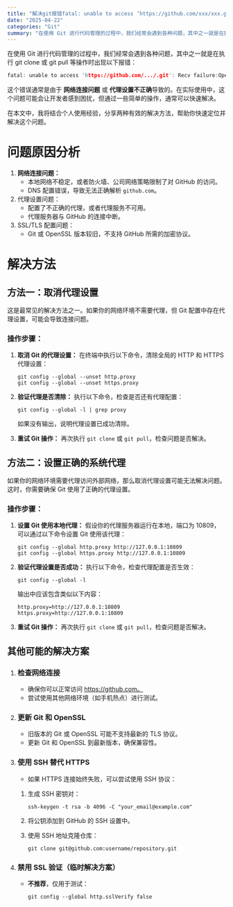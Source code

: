 ```yaml
---
title: "解决git报错fatal: unable to access ‘https://github.com/xxx/xxx.git/‘: OpenSSL SSL_read: Connection"
date: "2025-04-22"
categories: "Git"
summary: "在使用 Git 进行代码管理的过程中，我们经常会遇到各种问题，其中之一就是在执行 git clone 或 git pull 等操作时出现以下报错："
---
```




在使用 Git 进行代码管理的过程中，我们经常会遇到各种问题，其中之一就是在执行 git clone 或 git pull 等操作时出现以下报错：

```c
fatal: unable to access 'https://github.com/.../.git': Recv failure:OpenSSL SSL_read: Connection
```
这个错误通常是由于 **网络连接问题** 或 **代理设置不正确**导致的。在实际使用中，这个问题可能会让开发者感到困扰，但通过一些简单的操作，通常可以快速解决。

在本文中，我将结合个人使用经验，分享两种有效的解决方法，帮助你快速定位并解决这个问题。

# 问题原因分析
 1. **网络连接问题：**
	- 本地网络不稳定，或者防火墙、公司网络策略限制了对 GitHub 的访问。
	- DNS 配置错误，导致无法正确解析 `github.com`。
2. 代理设置问题：
	- 配置了不正确的代理，或者代理服务不可用。
	- 代理服务器与 GitHub 的连接中断。
3. SSL/TLS 配置问题：
	- Git 或 OpenSSL 版本较旧，不支持 GitHub 所需的加密协议。

# 解决方法
## 方法一：取消代理设置
这是最常见的解决方法之一。如果你的网络环境不需要代理，但 Git 配置中存在代理设置，可能会导致连接问题。

### 操作步骤：
1. **取消 Git 的代理设置：**
	在终端中执行以下命令，清除全局的 HTTP 和 HTTPS 代理设置：

	```
	git config --global --unset http.proxy
	git config --global --unset https.proxy
	```

2. **验证代理是否清除：**
	执行以下命令，检查是否还有代理配置：
	```
	git config --global -l | grep proxy
	```
	如果没有输出，说明代理设置已成功清除。

3. **重试 Git 操作：**
再次执行 `git clone` 或 `git pull`，检查问题是否解决。

## 方法二：设置正确的系统代理
如果你的网络环境需要代理访问外部网络，那么取消代理设置可能无法解决问题。这时，你需要确保 Git 使用了正确的代理设置。

### 操作步骤：
1. **设置 Git 使用本地代理：**
	假设你的代理服务器运行在本地，端口为 10809，可以通过以下命令设置 Git 使用该代理：
	```
	git config --global http.proxy http://127.0.0.1:10809
	git config --global https.proxy http://127.0.0.1:10809
	```

2. **验证代理设置是否成功：**
	执行以下命令，检查代理配置是否生效：
	```
	git config --global -l
	```
	
	输出中应该包含类似以下内容：

	```
	http.proxy=http://127.0.0.1:10809
	https.proxy=http://127.0.0.1:10809
	```

3. **重试 Git 操作：**
	再次执行 `git clone` 或 `git pull`，检查问题是否解决。
## 其他可能的解决方案
1. ### 检查网络连接
	- 确保你可以正常访问 https://github.com。
	- 尝试使用其他网络环境（如手机热点）进行测试。
2.  ### 更新 Git 和 OpenSSL
	- 旧版本的 Git 或 OpenSSL 可能不支持最新的 TLS 协议。
	- 更新 Git 和 OpenSSL 到最新版本，确保兼容性。
3. ### 使用 SSH 替代 HTTPS
	- 如果 HTTPS 连接始终失败，可以尝试使用 SSH 协议：
	1. 生成 SSH 密钥对：
		```
		ssh-keygen -t rsa -b 4096 -C "your_email@example.com"
		```
	
	2. 将公钥添加到 GitHub 的 SSH 设置中。
	3. 使用 SSH 地址克隆仓库：
		```
		git clone git@github.com:username/repository.git
		```

4. ### 禁用 SSL 验证（临时解决方案）
	- **不推荐**，仅用于测试：
		```
		git config --global http.sslVerify false
		```
